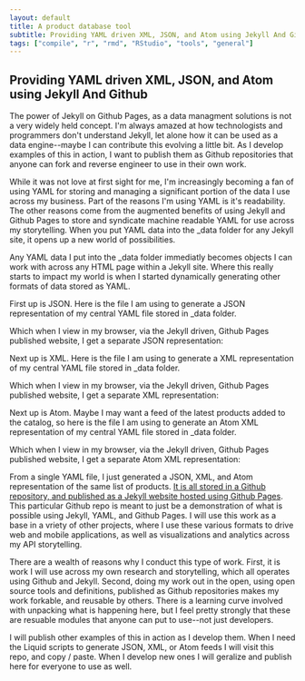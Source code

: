 ```yaml
---
layout: default
title: A product database tool
subtitle: Providing YAML driven XML, JSON, and Atom using Jekyll And Github
tags: ["compile", "r", "rmd", "RStudio", "tools", "general"]
---
```


<h2>Providing YAML driven XML, JSON, and Atom using Jekyll And Github</h2>
<p>The power of Jekyll on Github Pages, as a data managment solutions is not a very widely held concept. I'm always amazed at how technologists and programmers don't understand Jekyll, let alone how it can be used as a data engine--maybe I can contribute this evolving a little bit. As I develop examples of this in action, I want to publish them as Github repositories that anyone can fork and reverse engineer to use in their own work.</p>
<p>While it was not love at first sight for me, I'm increasingly becoming a fan of using YAML for storing and managing a significant portion of the data I use across my business. Part of the reasons I'm using YAML is it's readability. The other reasons come from the augmented benefits of using Jekyll and Github Pages to store and syndicate machine readable YAML for use across my storytelling. When you put YAML data into the _data folder for any Jekyll site, it opens up a new world of possibilities.</p>
<script src="https://gist.github.com/kinlane/325b2f3ca761b5deaf52666f78117b5d.js"></script>
<p>Any YAML data I put into the _data folder immediatly becomes objects I can work with across any HTML page within a Jekyll site. Where this really starts to impact my world is when I started dynamically generating other formats of data stored as YAML.</p>
<p>First up is JSON. Here is the file I am using to generate a JSON representation of my central YAML file stored in _data folder.</p>
<script src="https://gist.github.com/kinlane/470db918abe87ac309c373c998e7a1c1.js"></script>
<p>Which when I view in my browser, via the Jekyll driven, Github Pages published website, I get a separate JSON representation:</p><script src="https://gist.github.com/kinlane/01a280996ba007a6806852ae312ef26b.js"></script>
<p>Next up is XML. Here is the file I am using to generate a XML representation of my central YAML file stored in _data folder.</p><script src="https://gist.github.com/kinlane/37f5a98f29869dce1f243ea5a9a4ba7d.js"></script>
<p>Which when I view in my browser, via the Jekyll driven, Github Pages published website, I get a separate XML representation:</p><script src="https://gist.github.com/kinlane/4abec529e89e4b87a558a6e15986d8a3.js"></script>
<p>Next up is Atom. Maybe I may want a feed of the latest products added to the catalog, so here is the file I am using to generate an Atom XML representation of my central YAML file stored in _data folder.</p><script src="https://gist.github.com/kinlane/48fbdd576049d25257b2efafba7e0738.js"></script>
<p>Which when I view in my browser, via the Jekyll driven, Github Pages published website, I get a separate Atom XML representation:</p><script src="https://gist.github.com/kinlane/c4ecdeadf80622c2b54e040355745f2b.js"></script>
<p>From a single YAML file, I just generated a JSON, XML, and Atom representation of the same list of products. <a href="https://github.com/kinlane/xml-json-using-yaml-jekyll">It is all stored in a Github repository, and published as a Jekyll website hosted using Github Pages</a>. This particular Github repo is meant to just be a demonstration of what is possible using Jekyll, YAML, and Github Pages. I will use this work as a base in a vriety of other projects, where I use these various formats to drive web and mobile applications, as well as visualizations and analytics across my API storytelling.</p>
<p>There are a wealth of reasons why I conduct this type of work. First, it is work I will use across my own research and storytelling, which all operates using Github and Jekyll. Second, doing my work out in the open, using open source tools and definitions, published as Github repositories makes my work forkable, and reusable by others. There is a learning curve involved with unpacking what is happening here, but I feel pretty strongly that these are resuable modules that anyone can put to use--not just developers.</p>
<p>I will publish other examples of this in action as I develop them. When I need the Liquid scripts to generate JSON, XML, or Atom feeds I will visit this repo, and copy / paste. When I develop new ones I will geralize and publish here for everyone to use as well.</p>